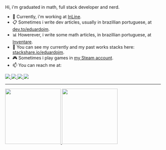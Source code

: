 Hi, i'm graduated in math, full stack developer and nerd.

- :briefcase: Currently, i'm working at [InLine](https://www.inlinetech.com.br/).
- :clipboard: Sometimes i write dev articles, usually in brazillian portuguese, at [dev.to/eduardojm](https://dev.to/eduardojm).
- :bar_chart: Howerever, i write some math articles, in brazillian portuguese, at [Inventare](https://blog.institutoinventare.com.br/).
- :toolbox: You can see my currently and my past works stacks here: [stackshare.io/eduardojm](https://stackshare.io/eduardojm/stacks).
- :video_game: Sometimes i play games in [my Steam account](https://steamcommunity.com/profiles/76561198146153328/).
- :mailbox: You can reach me at:

<p>
    <a href="https://github.com/EduardoJM">
        <img src="https://img.shields.io/badge/-Github-000?style=for-the-badge&logo=Github&logoColor=white&link=https://github.com/EduardoJM">
    </a>
    <a href="https://www.linkedin.com/in/edujso/">
        <img src="https://img.shields.io/badge/-LinkedIn-blue?style=for-the-badge&logo=Linkedin&logoColor=white&link=https://www.linkedin.com/in/edujso/">
    </a>
    <a href="https://www.instagram.com/edu.js.o/">
        <img src="https://img.shields.io/badge/-Instagram-E4405F?style=for-the-badge&labelColor=E4405F&logo=instagram&logoColor=white&link=https://www.instagram.com/edu.js.o/">
    </a>
    <a href="mailto:eduardo_y05@outlook.com">
        <img src="https://img.shields.io/badge/-Outlook-0078d4?style=for-the-badge&labelColor=0078d4&logo=microsoft-outlook&logoColor=FFFFFF&link=mailto:eduardo_y05@outlook.com">
    </a>
</p>

---

<div>
    <a href="https://github.com/EduardoJM">
        <img height="180em" src="https://github-readme-stats.vercel.app/api?username=EduardoJM&show_icons=true&theme=omni&count_private=true"/>
        <img height="180em" src="https://github-readme-stats.vercel.app/api/top-langs/?username=EduardoJM&layout=compact&langs_count=7&theme=omni"/>
    </a>
</div>

